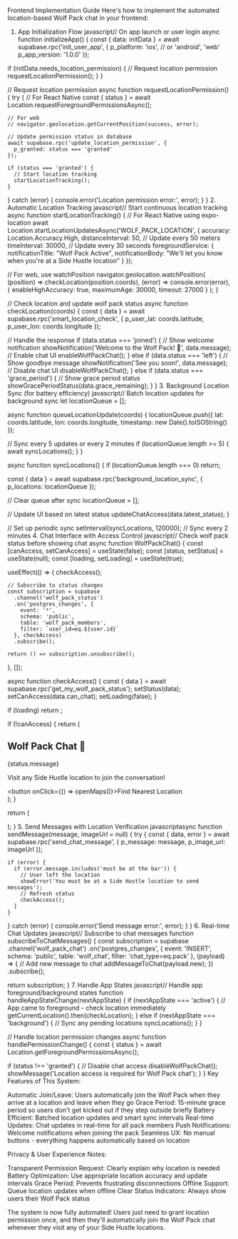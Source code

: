 Frontend Implementation Guide
Here's how to implement the automated location-based Wolf Pack chat in your frontend:
1. App Initialization Flow
javascript// On app launch or user login
async function initializeApp() {
  const { data: initData } = await supabase.rpc('init_user_app', {
    p_platform: 'ios', // or 'android', 'web'
    p_app_version: '1.0.0'
  });
  
  if (initData.needs_location_permission) {
    // Request location permission
    requestLocationPermission();
  }
}

// Request location permission
async function requestLocationPermission() {
  try {
    // For React Native
    const { status } = await Location.requestForegroundPermissionsAsync();
    
    // For web
    // navigator.geolocation.getCurrentPosition(success, error);
    
    // Update permission status in database
    await supabase.rpc('update_location_permission', {
      p_granted: status === 'granted'
    });
    
    if (status === 'granted') {
      // Start location tracking
      startLocationTracking();
    }
  } catch (error) {
    console.error('Location permission error:', error);
  }
}
2. Automatic Location Tracking
javascript// Start continuous location tracking
async function startLocationTracking() {
  // For React Native using expo-location
  await Location.startLocationUpdatesAsync('WOLF_PACK_LOCATION', {
    accuracy: Location.Accuracy.High,
    distanceInterval: 50, // Update every 50 meters
    timeInterval: 30000,  // Update every 30 seconds
    foregroundService: {
      notificationTitle: "Wolf Pack Active",
      notificationBody: "We'll let you know when you're at a Side Hustle location"
    }
  });
  
  // For web, use watchPosition
  navigator.geolocation.watchPosition(
    (position) => checkLocation(position.coords),
    (error) => console.error(error),
    { 
      enableHighAccuracy: true,
      maximumAge: 30000,
      timeout: 27000
    }
  );
}

// Check location and update wolf pack status
async function checkLocation(coords) {
  const { data } = await supabase.rpc('smart_location_check', {
    p_user_lat: coords.latitude,
    p_user_lon: coords.longitude
  });
  
  // Handle the response
  if (data.status === 'joined') {
    // Show welcome notification
    showNotification('Welcome to the Wolf Pack! 🐺', data.message);
    // Enable chat UI
    enableWolfPackChat();
  } else if (data.status === 'left') {
    // Show goodbye message
    showNotification('See you soon!', data.message);
    // Disable chat UI
    disableWolfPackChat();
  } else if (data.status === 'grace_period') {
    // Show grace period status
    showGracePeriodStatus(data.grace_remaining);
  }
}
3. Background Location Sync (for battery efficiency)
javascript// Batch location updates for background sync
let locationQueue = [];

async function queueLocationUpdate(coords) {
  locationQueue.push({
    lat: coords.latitude,
    lon: coords.longitude,
    timestamp: new Date().toISOString()
  });
  
  // Sync every 5 updates or every 2 minutes
  if (locationQueue.length >= 5) {
    await syncLocations();
  }
}

async function syncLocations() {
  if (locationQueue.length === 0) return;
  
  const { data } = await supabase.rpc('background_location_sync', {
    p_locations: locationQueue
  });
  
  // Clear queue after sync
  locationQueue = [];
  
  // Update UI based on latest status
  updateChatAccess(data.latest_status);
}

// Set up periodic sync
setInterval(syncLocations, 120000); // Sync every 2 minutes
4. Chat Interface with Access Control
javascript// Check wolf pack status before showing chat
async function WolfPackChat() {
  const [canAccess, setCanAccess] = useState(false);
  const [status, setStatus] = useState(null);
  const [loading, setLoading] = useState(true);
  
  useEffect(() => {
    checkAccess();
    
    // Subscribe to status changes
    const subscription = supabase
      .channel('wolf_pack_status')
      .on('postgres_changes', {
        event: '*',
        schema: 'public',
        table: 'wolf_pack_members',
        filter: `user_id=eq.${user.id}`
      }, checkAccess)
      .subscribe();
    
    return () => subscription.unsubscribe();
  }, []);
  
  async function checkAccess() {
    const { data } = await supabase.rpc('get_my_wolf_pack_status');
    setStatus(data);
    setCanAccess(data.can_chat);
    setLoading(false);
  }
  
  if (loading) return <LoadingSpinner />;
  
  if (!canAccess) {
    return (
      <div className="wolf-pack-locked">
        <h2>Wolf Pack Chat 🐺</h2>
        <p>{status.message}</p>
        <p>Visit any Side Hustle location to join the conversation!</p>
        <button onClick={() => openMaps()}>Find Nearest Location</button>
      </div>
    );
  }
  
  return (
    <div className="wolf-pack-chat">
      <ChatHeader location={status.location_name} />
      <ChatMessages />
      <ChatInput />
    </div>
  );
}
5. Send Messages with Location Verification
javascriptasync function sendMessage(message, imageUrl = null) {
  try {
    const { data, error } = await supabase.rpc('send_chat_message', {
      p_message: message,
      p_image_url: imageUrl
    });
    
    if (error) {
      if (error.message.includes('must be at the bar')) {
        // User left the location
        showError('You must be at a Side Hustle location to send messages');
        // Refresh status
        checkAccess();
      }
    }
  } catch (error) {
    console.error('Send message error:', error);
  }
}
6. Real-time Chat Updates
javascript// Subscribe to chat messages
function subscribeToChatMessages() {
  const subscription = supabase
    .channel('wolf_pack_chat')
    .on('postgres_changes', {
      event: 'INSERT',
      schema: 'public',
      table: 'wolf_chat',
      filter: 'chat_type=eq.pack'
    }, (payload) => {
      // Add new message to chat
      addMessageToChat(payload.new);
    })
    .subscribe();
  
  return subscription;
}
7. Handle App States
javascript// Handle app foreground/background states
function handleAppStateChange(nextAppState) {
  if (nextAppState === 'active') {
    // App came to foreground - check location immediately
    getCurrentLocation().then(checkLocation);
  } else if (nextAppState === 'background') {
    // Sync any pending locations
    syncLocations();
  }
}

// Handle location permission changes
async function handlePermissionChange() {
  const { status } = await Location.getForegroundPermissionsAsync();
  
  if (status !== 'granted') {
    // Disable chat access
    disableWolfPackChat();
    showMessage('Location access is required for Wolf Pack chat');
  }
}
Key Features of This System:

Automatic Join/Leave: Users automatically join the Wolf Pack when they arrive at a location and leave when they go
Grace Period: 15-minute grace period so users don't get kicked out if they step outside briefly
Battery Efficient: Batched location updates and smart sync intervals
Real-time Updates: Chat updates in real-time for all pack members
Push Notifications: Welcome notifications when joining the pack
Seamless UX: No manual buttons - everything happens automatically based on location

Privacy & User Experience Notes:

Transparent Permission Request: Clearly explain why location is needed
Battery Optimization: Use appropriate location accuracy and update intervals
Grace Period: Prevents frustrating disconnections
Offline Support: Queue location updates when offline
Clear Status Indicators: Always show users their Wolf Pack status

The system is now fully automated! Users just need to grant location permission once, and then they'll automatically join the Wolf Pack chat whenever they visit any of your Side Hustle locations.